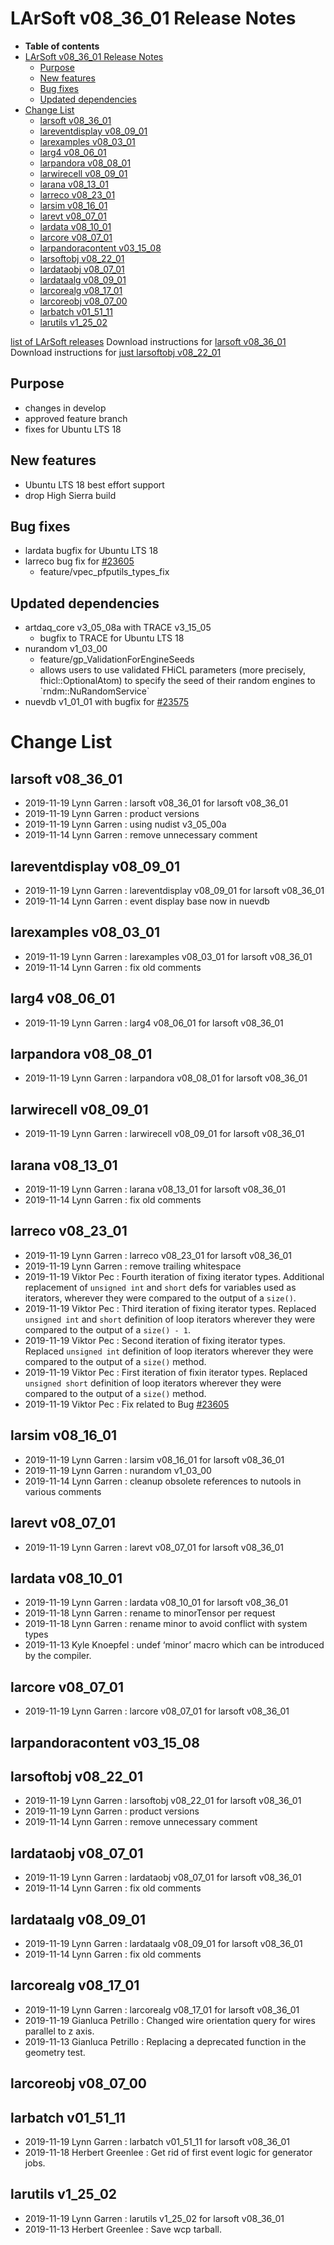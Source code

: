 LArSoft v08_36_01 Release Notes
======================================================================

-   **Table of contents**
-   [LArSoft v08_36_01 Release Notes](#LArSoft-v08_36_01-Release-Notes)
    -   [Purpose](#Purpose)
    -   [New features](#New-features)
    -   [Bug fixes](#Bug-fixes)
    -   [Updated dependencies](#Updated-dependencies)
-   [Change List](#Change-List)
    -   [larsoft v08_36_01](#larsoft-v08_36_01)
    -   [lareventdisplay v08_09_01](#lareventdisplay-v08_09_01)
    -   [larexamples v08_03_01](#larexamples-v08_03_01)
    -   [larg4 v08_06_01](#larg4-v08_06_01)
    -   [larpandora v08_08_01](#larpandora-v08_08_01)
    -   [larwirecell v08_09_01](#larwirecell-v08_09_01)
    -   [larana v08_13_01](#larana-v08_13_01)
    -   [larreco v08_23_01](#larreco-v08_23_01)
    -   [larsim v08_16_01](#larsim-v08_16_01)
    -   [larevt v08_07_01](#larevt-v08_07_01)
    -   [lardata v08_10_01](#lardata-v08_10_01)
    -   [larcore v08_07_01](#larcore-v08_07_01)
    -   [larpandoracontent v03_15_08](#larpandoracontent-v03_15_08)
    -   [larsoftobj v08_22_01](#larsoftobj-v08_22_01)
    -   [lardataobj v08_07_01](#lardataobj-v08_07_01)
    -   [lardataalg v08_09_01](#lardataalg-v08_09_01)
    -   [larcorealg v08_17_01](#larcorealg-v08_17_01)
    -   [larcoreobj v08_07_00](#larcoreobj-v08_07_00)
    -   [larbatch v01_51_11](#larbatch-v01_51_11)
    -   [larutils v1_25_02](#larutils-v1_25_02)

[list of LArSoft releases](LArSoft_release_list)
Download instructions for [larsoft v08_36_01](http://scisoft.fnal.gov/scisoft/bundles/larsoft/v08_36_01/larsoft-v08_36_01.html)
Download instructions for [just larsoftobj v08_22_01](http://scisoft.fnal.gov/scisoft/bundles/larsoftobj/v08_22_01/larsoftobj-v08_22_01.html)

Purpose
--------------------

-   changes in develop
-   approved feature branch
-   fixes for Ubuntu LTS 18

New features
------------------------------

-   Ubuntu LTS 18 best effort support
-   drop High Sierra build

Bug fixes
------------------------

-   lardata bugfix for Ubuntu LTS 18
-   larreco bug fix for [\#23605](/redmine/issues/23605 "Bug: Potential infinite loop in PFPUtils.cxx (Closed)")
    -   feature/vpec_pfputils_types_fix

Updated dependencies
----------------------------------------------

-   artdaq_core v3_05_08a with TRACE v3_15_05
    -   bugfix to TRACE for Ubuntu LTS 18
-   nurandom v1_03_00
    -   feature/gp_ValidationForEngineSeeds
    -   allows users to use validated FHiCL parameters (more precisely, fhicl::OptionalAtom) to specify the seed of their random engines to \`rndm::NuRandomService\`
-   nuevdb v1_01_01 with bugfix for [\#23575](/redmine/issues/23575 "Bug: Instance name in services.RecoDrawingOptions.WireModuleLabels (Closed)")

Change List
============================

larsoft v08_36_01
------------------------------------------

-   2019-11-19 Lynn Garren : larsoft v08_36_01 for larsoft v08_36_01
-   2019-11-19 Lynn Garren : product versions
-   2019-11-19 Lynn Garren : using nudist v3_05_00a
-   2019-11-14 Lynn Garren : remove unnecessary comment

lareventdisplay v08_09_01
----------------------------------------------------------

-   2019-11-19 Lynn Garren : lareventdisplay v08_09_01 for larsoft v08_36_01
-   2019-11-14 Lynn Garren : event display base now in nuevdb

larexamples v08_03_01
--------------------------------------------------

-   2019-11-19 Lynn Garren : larexamples v08_03_01 for larsoft v08_36_01
-   2019-11-14 Lynn Garren : fix old comments

larg4 v08_06_01
--------------------------------------

-   2019-11-19 Lynn Garren : larg4 v08_06_01 for larsoft v08_36_01

larpandora v08_08_01
------------------------------------------------

-   2019-11-19 Lynn Garren : larpandora v08_08_01 for larsoft v08_36_01

larwirecell v08_09_01
--------------------------------------------------

-   2019-11-19 Lynn Garren : larwirecell v08_09_01 for larsoft v08_36_01

larana v08_13_01
----------------------------------------

-   2019-11-19 Lynn Garren : larana v08_13_01 for larsoft v08_36_01
-   2019-11-14 Lynn Garren : fix old comments

larreco v08_23_01
------------------------------------------

-   2019-11-19 Lynn Garren : larreco v08_23_01 for larsoft v08_36_01
-   2019-11-19 Lynn Garren : remove trailing whitespace
-   2019-11-19 Viktor Pec : Fourth iteration of fixing iterator types. Additional replacement of `unsigned int` and `short` defs for variables used as iterators, wherever they were compared to the output of a `size()`.
-   2019-11-19 Viktor Pec : Third iteration of fixing iterator types. Replaced `unsigned int` and `short` definition of loop iterators wherever they were compared to the output of a `size() - 1`.
-   2019-11-19 Viktor Pec : Second iteration of fixing iterator types. Replaced `unsigned int` definition of loop iterators wherever they were compared to the output of a `size()` method.
-   2019-11-19 Viktor Pec : First iteration of fixin iterator types. Replaced `unsigned short` definition of loop iterators wherever they were compared to the output of a `size()` method.
-   2019-11-19 Viktor Pec : Fix related to Bug [\#23605](/redmine/issues/23605 "Bug: Potential infinite loop in PFPUtils.cxx (Closed)")

larsim v08_16_01
----------------------------------------

-   2019-11-19 Lynn Garren : larsim v08_16_01 for larsoft v08_36_01
-   2019-11-19 Lynn Garren : nurandom v1_03_00
-   2019-11-14 Lynn Garren : cleanup obsolete references to nutools in various comments

larevt v08_07_01
----------------------------------------

-   2019-11-19 Lynn Garren : larevt v08_07_01 for larsoft v08_36_01

lardata v08_10_01
------------------------------------------

-   2019-11-19 Lynn Garren : lardata v08_10_01 for larsoft v08_36_01
-   2019-11-18 Lynn Garren : rename to minorTensor per request
-   2019-11-18 Lynn Garren : rename minor to avoid conflict with system types
-   2019-11-13 Kyle Knoepfel : undef ‘minor’ macro which can be introduced by the compiler.

larcore v08_07_01
------------------------------------------

-   2019-11-19 Lynn Garren : larcore v08_07_01 for larsoft v08_36_01

larpandoracontent v03_15_08
--------------------------------------------------------------

larsoftobj v08_22_01
------------------------------------------------

-   2019-11-19 Lynn Garren : larsoftobj v08_22_01 for larsoft v08_36_01
-   2019-11-19 Lynn Garren : product versions
-   2019-11-14 Lynn Garren : remove unnecessary comment

lardataobj v08_07_01
------------------------------------------------

-   2019-11-19 Lynn Garren : lardataobj v08_07_01 for larsoft v08_36_01
-   2019-11-14 Lynn Garren : fix old comments

lardataalg v08_09_01
------------------------------------------------

-   2019-11-19 Lynn Garren : lardataalg v08_09_01 for larsoft v08_36_01
-   2019-11-14 Lynn Garren : fix old comments

larcorealg v08_17_01
------------------------------------------------

-   2019-11-19 Lynn Garren : larcorealg v08_17_01 for larsoft v08_36_01
-   2019-11-19 Gianluca Petrillo : Changed wire orientation query for wires parallel to z axis.
-   2019-11-13 Gianluca Petrillo : Replacing a deprecated function in the geometry test.

larcoreobj v08_07_00
------------------------------------------------

larbatch v01_51_11
--------------------------------------------

-   2019-11-19 Lynn Garren : larbatch v01_51_11 for larsoft v08_36_01
-   2019-11-18 Herbert Greenlee : Get rid of first event logic for generator jobs.

larutils v1_25_02
------------------------------------------

-   2019-11-19 Lynn Garren : larutils v1_25_02 for larsoft v08_36_01
-   2019-11-13 Herbert Greenlee : Save wcp tarball.
